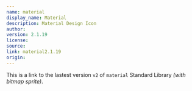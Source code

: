 ```yaml
---
name: material
display_name: Material
description: Material Design Icon
author: 
version: 2.1.19
license: 
source: 
link: material2.1.19
origin: 
---
```


This is a link to the lastest version `v2` of `material` Standard Library _(with bitmap sprite)_.
